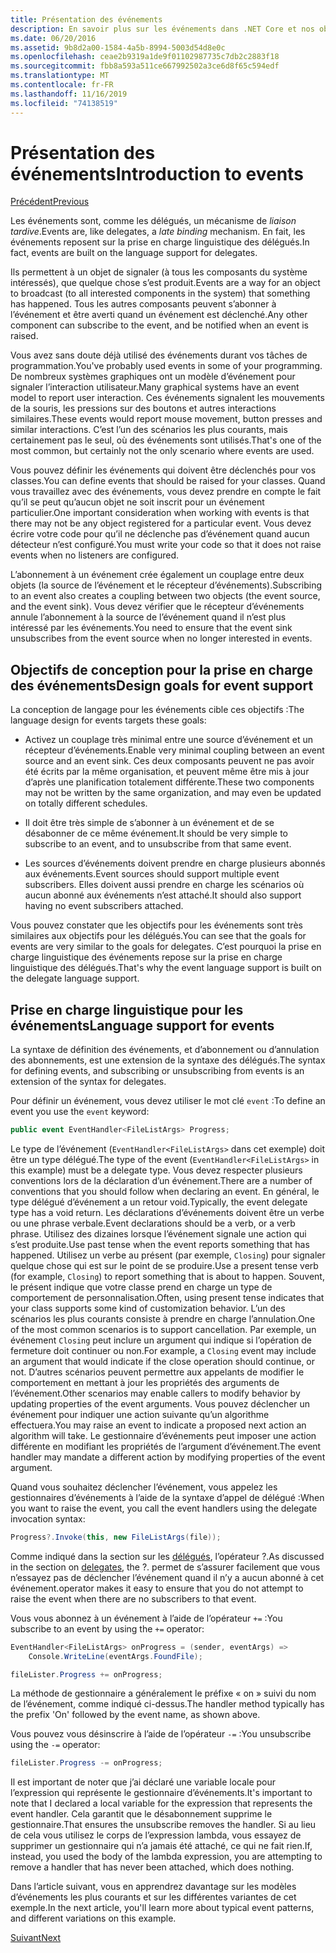 ```yaml
---
title: Présentation des événements
description: En savoir plus sur les événements dans .NET Core et nos objectifs de conception de langage pour les événements dans cette vue d’ensemble.
ms.date: 06/20/2016
ms.assetid: 9b8d2a00-1584-4a5b-8994-5003d54d8e0c
ms.openlocfilehash: ceae2b9319a1de9f01102987735c7db2c2883f18
ms.sourcegitcommit: fbb8a593a511ce667992502a3ce6d8f65c594edf
ms.translationtype: MT
ms.contentlocale: fr-FR
ms.lasthandoff: 11/16/2019
ms.locfileid: "74138519"
---
```

# <a name="introduction-to-events"></a><span data-ttu-id="0436b-103">Présentation des événements</span><span class="sxs-lookup"><span data-stu-id="0436b-103">Introduction to events</span></span>

[<span data-ttu-id="0436b-104">Précédent</span><span class="sxs-lookup"><span data-stu-id="0436b-104">Previous</span></span>](delegates-patterns.md)

<span data-ttu-id="0436b-105">Les événements sont, comme les délégués, un mécanisme de *liaison tardive*.</span><span class="sxs-lookup"><span data-stu-id="0436b-105">Events are, like delegates, a *late binding* mechanism.</span></span> <span data-ttu-id="0436b-106">En fait, les événements reposent sur la prise en charge linguistique des délégués.</span><span class="sxs-lookup"><span data-stu-id="0436b-106">In fact, events are built on the language support for delegates.</span></span>

<span data-ttu-id="0436b-107">Ils permettent à un objet de signaler (à tous les composants du système intéressés), que quelque chose s’est produit.</span><span class="sxs-lookup"><span data-stu-id="0436b-107">Events are a way for an object to broadcast (to all interested components in the system) that something has happened.</span></span> <span data-ttu-id="0436b-108">Tous les autres composants peuvent s’abonner à l’événement et être averti quand un événement est déclenché.</span><span class="sxs-lookup"><span data-stu-id="0436b-108">Any other component can subscribe to the event, and be notified when an event is raised.</span></span>

<span data-ttu-id="0436b-109">Vous avez sans doute déjà utilisé des événements durant vos tâches de programmation.</span><span class="sxs-lookup"><span data-stu-id="0436b-109">You've probably used events in some of your programming.</span></span> <span data-ttu-id="0436b-110">De nombreux systèmes graphiques ont un modèle d’événement pour signaler l’interaction utilisateur.</span><span class="sxs-lookup"><span data-stu-id="0436b-110">Many graphical systems have an event model to report user interaction.</span></span> <span data-ttu-id="0436b-111">Ces événements signalent les mouvements de la souris, les pressions sur des boutons et autres interactions similaires.</span><span class="sxs-lookup"><span data-stu-id="0436b-111">These events would report mouse movement, button presses and similar interactions.</span></span> <span data-ttu-id="0436b-112">C’est l’un des scénarios les plus courants, mais certainement pas le seul, où des événements sont utilisés.</span><span class="sxs-lookup"><span data-stu-id="0436b-112">That's one of the most common, but certainly not the only scenario where events are used.</span></span>

<span data-ttu-id="0436b-113">Vous pouvez définir les événements qui doivent être déclenchés pour vos classes.</span><span class="sxs-lookup"><span data-stu-id="0436b-113">You can define events that should be raised for your classes.</span></span> <span data-ttu-id="0436b-114">Quand vous travaillez avec des événements, vous devez prendre en compte le fait qu’il se peut qu’aucun objet ne soit inscrit pour un événement particulier.</span><span class="sxs-lookup"><span data-stu-id="0436b-114">One important consideration when working with events is that there may not be any object registered for a particular event.</span></span> <span data-ttu-id="0436b-115">Vous devez écrire votre code pour qu’il ne déclenche pas d’événement quand aucun détecteur n’est configuré.</span><span class="sxs-lookup"><span data-stu-id="0436b-115">You must write your code so that it does not raise events when no listeners are configured.</span></span>

<span data-ttu-id="0436b-116">L’abonnement à un événement crée également un couplage entre deux objets (la source de l’événement et le récepteur d’événements).</span><span class="sxs-lookup"><span data-stu-id="0436b-116">Subscribing to an event also creates a coupling between two objects (the event source, and the event sink).</span></span> <span data-ttu-id="0436b-117">Vous devez vérifier que le récepteur d’événements annule l’abonnement à la source de l’événement quand il n’est plus intéressé par les événements.</span><span class="sxs-lookup"><span data-stu-id="0436b-117">You need to ensure that the event sink unsubscribes from the event source when no longer interested in events.</span></span>

## <a name="design-goals-for-event-support"></a><span data-ttu-id="0436b-118">Objectifs de conception pour la prise en charge des événements</span><span class="sxs-lookup"><span data-stu-id="0436b-118">Design goals for event support</span></span>

<span data-ttu-id="0436b-119">La conception de langage pour les événements cible ces objectifs :</span><span class="sxs-lookup"><span data-stu-id="0436b-119">The language design for events targets these goals:</span></span>

- <span data-ttu-id="0436b-120">Activez un couplage très minimal entre une source d’événement et un récepteur d’événements.</span><span class="sxs-lookup"><span data-stu-id="0436b-120">Enable very minimal coupling between an event source and an event sink.</span></span> <span data-ttu-id="0436b-121">Ces deux composants peuvent ne pas avoir été écrits par la même organisation, et peuvent même être mis à jour d’après une planification totalement différente.</span><span class="sxs-lookup"><span data-stu-id="0436b-121">These two components may not be written by the same organization, and may even be updated on totally different schedules.</span></span>

- <span data-ttu-id="0436b-122">Il doit être très simple de s’abonner à un événement et de se désabonner de ce même événement.</span><span class="sxs-lookup"><span data-stu-id="0436b-122">It should be very simple to subscribe to an event, and to unsubscribe from that same event.</span></span>

- <span data-ttu-id="0436b-123">Les sources d’événements doivent prendre en charge plusieurs abonnés aux événements.</span><span class="sxs-lookup"><span data-stu-id="0436b-123">Event sources should support multiple event subscribers.</span></span> <span data-ttu-id="0436b-124">Elles doivent aussi prendre en charge les scénarios où aucun abonné aux événements n’est attaché.</span><span class="sxs-lookup"><span data-stu-id="0436b-124">It should also support having no event subscribers attached.</span></span>

<span data-ttu-id="0436b-125">Vous pouvez constater que les objectifs pour les événements sont très similaires aux objectifs pour les délégués.</span><span class="sxs-lookup"><span data-stu-id="0436b-125">You can see that the goals for events are very similar to the goals for delegates.</span></span>
<span data-ttu-id="0436b-126">C’est pourquoi la prise en charge linguistique des événements repose sur la prise en charge linguistique des délégués.</span><span class="sxs-lookup"><span data-stu-id="0436b-126">That's why the event language support is built on the delegate language support.</span></span>

## <a name="language-support-for-events"></a><span data-ttu-id="0436b-127">Prise en charge linguistique pour les événements</span><span class="sxs-lookup"><span data-stu-id="0436b-127">Language support for events</span></span>

<span data-ttu-id="0436b-128">La syntaxe de définition des événements, et d’abonnement ou d’annulation des abonnements, est une extension de la syntaxe des délégués.</span><span class="sxs-lookup"><span data-stu-id="0436b-128">The syntax for defining events, and subscribing or unsubscribing from events is an extension of the syntax for delegates.</span></span>

<span data-ttu-id="0436b-129">Pour définir un événement, vous devez utiliser le mot clé `event` :</span><span class="sxs-lookup"><span data-stu-id="0436b-129">To define an event you use the `event` keyword:</span></span>

```csharp
public event EventHandler<FileListArgs> Progress;
```

<span data-ttu-id="0436b-130">Le type de l’événement (`EventHandler<FileListArgs>` dans cet exemple) doit être un type délégué.</span><span class="sxs-lookup"><span data-stu-id="0436b-130">The type of the event (`EventHandler<FileListArgs>` in this example) must be a delegate type.</span></span> <span data-ttu-id="0436b-131">Vous devez respecter plusieurs conventions lors de la déclaration d’un événement.</span><span class="sxs-lookup"><span data-stu-id="0436b-131">There are a number of conventions that you should follow when declaring an event.</span></span> <span data-ttu-id="0436b-132">En général, le type délégué d’événement a un retour void.</span><span class="sxs-lookup"><span data-stu-id="0436b-132">Typically, the event delegate type has a void return.</span></span>
<span data-ttu-id="0436b-133">Les déclarations d’événements doivent être un verbe ou une phrase verbale.</span><span class="sxs-lookup"><span data-stu-id="0436b-133">Event declarations should be a verb, or a verb phrase.</span></span>
<span data-ttu-id="0436b-134">Utilisez des dizaines lorsque l’événement signale une action qui s’est produite.</span><span class="sxs-lookup"><span data-stu-id="0436b-134">Use past tense when the event reports something that has happened.</span></span> <span data-ttu-id="0436b-135">Utilisez un verbe au présent (par exemple, `Closing`) pour signaler quelque chose qui est sur le point de se produire.</span><span class="sxs-lookup"><span data-stu-id="0436b-135">Use a present tense verb (for example, `Closing`) to report something that is about to happen.</span></span> <span data-ttu-id="0436b-136">Souvent, le présent indique que votre classe prend en charge un type de comportement de personnalisation.</span><span class="sxs-lookup"><span data-stu-id="0436b-136">Often, using present tense indicates that your class supports some kind of customization behavior.</span></span> <span data-ttu-id="0436b-137">L’un des scénarios les plus courants consiste à prendre en charge l’annulation.</span><span class="sxs-lookup"><span data-stu-id="0436b-137">One of the most common scenarios is to support cancellation.</span></span> <span data-ttu-id="0436b-138">Par exemple, un événement `Closing` peut inclure un argument qui indique si l’opération de fermeture doit continuer ou non.</span><span class="sxs-lookup"><span data-stu-id="0436b-138">For example, a `Closing` event may include an argument that would indicate if the close operation should continue, or not.</span></span>  <span data-ttu-id="0436b-139">D’autres scénarios peuvent permettre aux appelants de modifier le comportement en mettant à jour les propriétés des arguments de l’événement.</span><span class="sxs-lookup"><span data-stu-id="0436b-139">Other scenarios may enable callers to modify behavior by updating properties of the event arguments.</span></span> <span data-ttu-id="0436b-140">Vous pouvez déclencher un événement pour indiquer une action suivante qu’un algorithme effectuera.</span><span class="sxs-lookup"><span data-stu-id="0436b-140">You may raise an event to indicate a proposed next action an algorithm will take.</span></span> <span data-ttu-id="0436b-141">Le gestionnaire d’événements peut imposer une action différente en modifiant les propriétés de l’argument d’événement.</span><span class="sxs-lookup"><span data-stu-id="0436b-141">The event handler may mandate a different action by modifying  properties of the event argument.</span></span>

<span data-ttu-id="0436b-142">Quand vous souhaitez déclencher l’événement, vous appelez les gestionnaires d’événements à l’aide de la syntaxe d’appel de délégué :</span><span class="sxs-lookup"><span data-stu-id="0436b-142">When you want to raise the event, you call the event handlers using the delegate invocation syntax:</span></span>

```csharp
Progress?.Invoke(this, new FileListArgs(file));
```

<span data-ttu-id="0436b-143">Comme indiqué dans la section sur les [délégués](delegates-patterns.md), l’opérateur ?.</span><span class="sxs-lookup"><span data-stu-id="0436b-143">As discussed in the section on [delegates](delegates-patterns.md), the ?.</span></span>
<span data-ttu-id="0436b-144">permet de s’assurer facilement que vous n’essayez pas de déclencher l’événement quand il n’y a aucun abonné à cet événement.</span><span class="sxs-lookup"><span data-stu-id="0436b-144">operator makes it easy to ensure that you do not attempt to raise the event when there are no subscribers to that event.</span></span>
 
<span data-ttu-id="0436b-145">Vous vous abonnez à un événement à l’aide de l’opérateur `+=` :</span><span class="sxs-lookup"><span data-stu-id="0436b-145">You subscribe to an event by using the `+=` operator:</span></span>

```csharp
EventHandler<FileListArgs> onProgress = (sender, eventArgs) => 
    Console.WriteLine(eventArgs.FoundFile);

fileLister.Progress += onProgress;
```

<span data-ttu-id="0436b-146">La méthode de gestionnaire a généralement le préfixe « on » suivi du nom de l’événement, comme indiqué ci-dessus.</span><span class="sxs-lookup"><span data-stu-id="0436b-146">The handler method typically has the prefix 'On' followed by the event name, as shown above.</span></span>

<span data-ttu-id="0436b-147">Vous pouvez vous désinscrire à l’aide de l’opérateur `-=` :</span><span class="sxs-lookup"><span data-stu-id="0436b-147">You unsubscribe using the `-=` operator:</span></span>

```csharp
fileLister.Progress -= onProgress;
```

<span data-ttu-id="0436b-148">Il est important de noter que j’ai déclaré une variable locale pour l’expression qui représente le gestionnaire d’événements.</span><span class="sxs-lookup"><span data-stu-id="0436b-148">It's important to note that I declared a local variable for the expression that represents the event handler.</span></span> <span data-ttu-id="0436b-149">Cela garantit que le désabonnement supprime le gestionnaire.</span><span class="sxs-lookup"><span data-stu-id="0436b-149">That ensures the unsubscribe removes the handler.</span></span>
<span data-ttu-id="0436b-150">Si au lieu de cela vous utilisez le corps de l’expression lambda, vous essayez de supprimer un gestionnaire qui n’a jamais été attaché, ce qui ne fait rien.</span><span class="sxs-lookup"><span data-stu-id="0436b-150">If, instead, you used the body of the lambda expression, you are attempting to remove a handler that has never been attached, which does nothing.</span></span>

<span data-ttu-id="0436b-151">Dans l’article suivant, vous en apprendrez davantage sur les modèles d’événements les plus courants et sur les différentes variantes de cet exemple.</span><span class="sxs-lookup"><span data-stu-id="0436b-151">In the next article, you'll learn more about typical event patterns, and different variations on this example.</span></span>

[<span data-ttu-id="0436b-152">Suivant</span><span class="sxs-lookup"><span data-stu-id="0436b-152">Next</span></span>](event-pattern.md)
